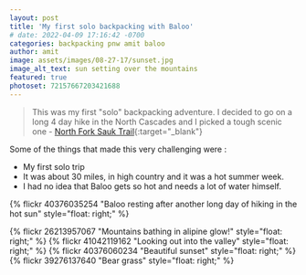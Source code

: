 ```yaml
---
layout: post
title: 'My first solo backpacking with Baloo'
# date: 2022-04-09 17:16:42 -0700
categories: backpacking pnw amit baloo
author: amit
image: assets/images/08-27-17/sunset.jpg
image_alt_text: sun setting over the mountains
featured: true
photoset: 72157667203421688
---
```


>This was my first "solo" backpacking adventure. I decided to go on a long 4 day hike in the North Cascades and I picked a tough scenic one - [North Fork Sauk Trail](https://www.wta.org/go-hiking/hikes/white-pass-pilot-ridge-loop){:target="_blank"}

Some of the things that made this very challenging were : 
- My first solo trip
- It was about 30 miles, in high country and it was a hot summer week.
- I had no idea that Baloo gets so hot and needs a lot of water himself.

{% flickr 40376035254 "Baloo resting after another long day of hiking in the hot sun" style="float: right;" %}

{% flickr 26213957067 "Mountains bathing in alipine glow!" style="float: right;" %}
{% flickr 41042119162 "Looking out into the valley" style="float: right;" %}
{% flickr 40376060234 "Beautiful sunset" style="float: right;" %}
{% flickr 39276137640 "Bear grass" style="float: right;" %}